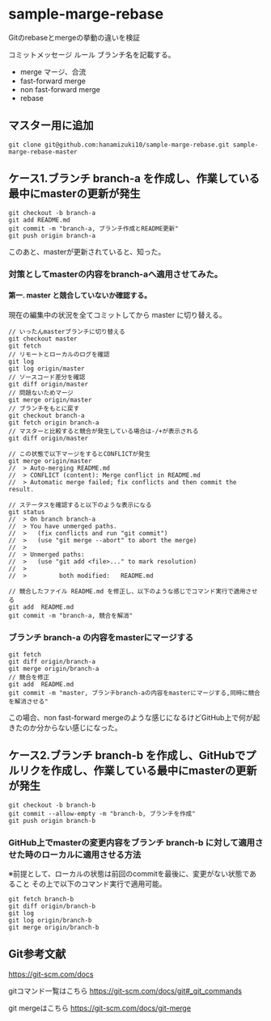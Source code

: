 # sample-marge-rebase
Gitのrebaseとmergeの挙動の違いを検証

コミットメッセージ ルール
ブランチ名を記載する。

 - merge
 マージ、合流
 - fast-forward merge
 - non fast-forward merge
 - rebase

## マスター用に追加
```
git clone git@github.com:hanamizuki10/sample-marge-rebase.git sample-marge-rebase-master
```

## ケース1.ブランチ branch-a を作成し、作業している最中にmasterの更新が発生

```
git checkout -b branch-a
git add README.md
git commit -m "branch-a, ブランチ作成とREADME更新"
git push origin branch-a
```

このあと、masterが更新されていると、知った。

### 対策としてmasterの内容をbranch-aへ適用させてみた。

#### 第一. master と競合していないか確認する。
現在の編集中の状況を全てコミットしてから master に切り替える。
```
// いったんmasterブランチに切り替える
git checkout master
git fetch
// リモートとローカルのログを確認
git log
git log origin/master
// ソースコード差分を確認
git diff origin/master
// 問題ないためマージ
git merge origin/master
// ブランチをもとに戻す
git checkout branch-a
git fetch origin branch-a
// マスターと比較すると競合が発生している場合は-/+が表示される
git diff origin/master

// この状態で以下マージをするとCONFLICTが発生
git merge origin/master
//  > Auto-merging README.md
//  > CONFLICT (content): Merge conflict in README.md
//  > Automatic merge failed; fix conflicts and then commit the result.

// ステータスを確認すると以下のような表示になる
git status
//  > On branch branch-a
//  > You have unmerged paths.
//  >   (fix conflicts and run "git commit")
//  >   (use "git merge --abort" to abort the merge)
//  > 
//  > Unmerged paths:
//  >   (use "git add <file>..." to mark resolution)
//  > 
//  >         both modified:   README.md

// 競合したファイル README.md を修正し、以下のような感じでコマンド実行で適用させる
git add  README.md 
git commit -m "branch-a, 競合を解消"
```
### ブランチ branch-a の内容をmasterにマージする
```
git fetch
git diff origin/branch-a
git merge origin/branch-a
// 競合を修正
git add  README.md 
git commit -m "master, ブランチbranch-aの内容をmasterにマージする,同時に競合を解消させる"
```
この場合、non fast-forward mergeのような感じになるけどGitHub上で何が起きたのか分からない感じになった。

## ケース2.ブランチ branch-b を作成し、GitHubでプルリクを作成し、作業している最中にmasterの更新が発生
```
git checkout -b branch-b
git commit --allow-empty -m "branch-b, ブランチを作成"
git push origin branch-b
```
### GitHub上でmasterの変更内容をブランチ branch-b に対して適用させた時のローカルに適用させる方法
※前提として、ローカルの状態は前回のcommitを最後に、変更がない状態であること
その上で以下のコマンド実行で適用可能。
```
git fetch branch-b
git diff origin/branch-b
git log 
git log origin/branch-b
git merge origin/branch-b
```

## Git参考文献
https://git-scm.com/docs

gitコマンド一覧はこちら
https://git-scm.com/docs/git#_git_commands

git mergeはこちら
https://git-scm.com/docs/git-merge